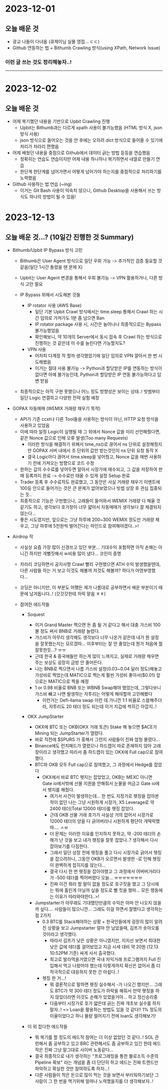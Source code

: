 # 2023-12-01

## 오늘 배운 것
- 광교 나들이 다녀옴 (큐제이님 실물 영접... ㄷㄷ)
- Github 연동하는 법 + Bithumb Crawling 방식(using XPath, Network Issue)

### 이런 글 쓰는 것도 정리해놓자..!

------


# 2023-12-02

## 오늘 배운 것
- 어제 복기했던 내용을 기반으로 Upbit Crawling 진행
    - Upbit는 Bithumb과는 다르게 xpath 사용이 불가능했음 (HTML 방식 X, json 방식 사용)
    - json 방식으로 들어오는 것을 안 후에는 오히려 dict 방식으로 들어올 수 있기에 처리가 차라리 편했음
- 어제 배웠던 내용을 중점으로 Github에서 데이터 긁는 방법 등등을 연습했음
    - 정확히는 연습도 연습이지만 어제 내용 하나하나 복기하면서 내껄로 만들기 연습
    - 한단계 한단계를 넘어가면서 어떻게 넘어가야 하는지를 중점적으로 처리하기를 노력했음
- Github 사용하는 법 연습 (~ing)
    - 이거는 Git Bash 사용이 익숙치 않으니, Github Desktop을 사용해서 쓰는 방식도 하나의 방법이 될 수 있음!
    

# 2023-12-13

## 오늘 배운 것...? (10일간 진행한 것 Summary)
- Bithumb/Upbit IP Bypass 방식 고민
    - Bithumb은 User Agent 방식으로 일단 우회 가능 -> 추가적인 검증 필요할 것 같음(일단 1시간 돌렸을 땐 문제 X)
    - Upbit는 User Agent 변경을 통해서 우회 불가능 -> VPN 활용하거나, 다른 방식 고안 필요

    - IP Bypass 위해서 시도해본 것들
        - IP rotator 사용 (AWS Base)
            - 일단 기본 Upbit Crawl 방식에서는 time.sleep 통해서 Crawl 하는 시간 임의로 가져가도 1분 좀 넘으면 Ban
            - IP rotator package 사용 시, 시간은 늘어나나 최종적으로는 Bypass 불가능했었음
            - 확인해보니, 약 10개의 Server에서 동시 접속 후 Crawl 하는 방식으로 진행하는 것 같은데 이 수를 늘린다면 가능할지도?
        - VPN 사용
            - 어차피 다계정 작 할까 생각했었기에 일단 임의로 VPN 깔아서 한 번 시도해봤음
            - 이거는 절대 사용 불가능 -> Python과 할당받은 IP를 연동하는 방식이 없다면 아예 불가능인데, Python과 할당받은 IP 연동 불가능하다고 답변 받음
    - 최종적으로는 아직 구현 못했으나 어느 정도 방향성은 보이는 상태..! 빗썸부터 일단 Logic 연결하고 다양한 전략 실험 예정

- GOPAX 자동매매 (WEMIX 거래량 채우기 목적)
    - API가 기존 ccxt나 다른 Tool들을 사용하는 방식이 아닌, HTTP 요청 방식을 사용하고 있었음
    - 이에 따라 일정 Logic이 실행될 때 그 위에서 Nonce 값을 미리 선언해줬다면, 같은 Nonce 값으로 인해 오류 발생(Too many Requests)
        - 이러한 방식을 해결하기 위해서 time_ns()로 끊어서 ns 단위로 설정해줬지만 GOPAX 서버 내에서 초 단위의 값만 받는것인지 ns 단위 요청 동작 X
        - 결국 Logic마다 끊어서 time.sleep을 넣어줬고, Nonce 값을 매번 사용하기 전에 가져오는 방향으로 코드 수정
    - 원하는 값의 수수료를 넣어두면 알아서 시장가에 매수되고, 그 값을 저장하여 판매 등록까지 완료 -> 수수료만 태울 수 있게 설정 Setup 완료
    - Trader 등록 후 수수료작도 완료했고, 그 동안은 사실 거래량 채우기 이벤트에 100등 안으로 들어가는 것은 큰 문제가 없어보였으나 빗썸 상장 후 관심 집중되는 듯..
    - 최종적으로 기능은 구현했으나, 고래들이 들어와서 WEMIX 거래량 다 채울 것 같기도 하고, 생각보다 호가창이 너무 얇아서 자동매매가 생각보다 잘 체결되지 않는다...
    - 좋은 시도였지만, 앞으로는 그냥 하루에 200~300 WEMIX 정도만 거래량 채우고, 그냥 하루에 5천원씩 벌어간다는 마인드로 참여해야겠다..>!

- Airdrop 작
    - 사실상 요즘 가장 많이 신경쓰고 있던 부분... 기대수익 포함하면 아직 손해는 아니긴 하지만 개뻘짓해서 ㅄ비용 많이 냈다... 코린이 증명
    - 차라리 코딩하면서 공지사항 Crawl 빨리 구현했으면 ATH 수익 발생했을텐데, 다른 사람들 하는 거 보고 이것도 해볼까 저것도 해볼까? 하다가 어영부영했다...
    - 코딩은 아니지만, 이 부분도 어쨌든 제가 나름대로 공부하면서 배운 부분이기 때문에 남겨둡니다..! (갓갓갓한테 허락 맡음 ㅎㅎ)

    - 참여한 에드작들
        - Soquest
            - 이거 Grand Master 찍으면 돈 좀 될 거 같다고 해서 대충 가스비 100불 정도 써서 BNB로 거래량 늘렸다.
            - 가스비가 아무리 생각해도 생각보다 너무 나온거 같은데 내가 뭔 설정을 잘못했는지는 모르겠따... 이후부터는 잘 안 줄었는데 뭔가 처음에 뭘 잘못한듯...? ㅠㅠ
            - 근데 한국 & 중국애들만 하는게 많이 느껴지고, 실제로 거래량 채우면 주는 보상도 굉장히 금방 안 줄어든다.
            - 나는 BNB로 찍으면서 나름 가스비 설정(0.03~0.04 달러 정도)해놓고 가성비로 찍었는데 MATIC으로 찍는게 훨씬 가성비 좋아서($0.01) 앞으로는 MATIC으로 찍을 예정
            - 1 or 0.98 비율로 BNB 또는 WBNB Swap해야 했었는데, 그렇다보니 가스비 뺴고 나면 발생하는 자투리는 어떻게 해야할까 고민해봤다
                - 이런거는 Defi-llama swap 이런 데 가니깐 1:1 비율로 스왑해주더라, 자투리도 20 테더 정도 되는데 이거 지갑에 썩히긴 아깝지..!
        
        - OKX JumpStarter
            - OKX에 BTC 또는 OKB(OKX 거래 토큰) Stake 해 놓으면 $ACE가 Mining 되는 JumpStarter가 열렸다.
            - 바로 직전에 $SPURS 가 흥해서 그런지 사람들이 진짜 엄청 몰렸다...
            - Binance에도 런치패드가 열렸으나 하드캡이 따로 존재하지 않아 고래 장이라고 생각했고 따라서 좀 하드캡이 있는 OKX에 Full cap으로 참여했다.
            - BTC와 OKB 모두 Full cap으로 참여했고, 그 과정에서 Hedge를 잡았다
                - OKX에서 바로 BTC 헷지는 잡았었고, OKB는 MEXC 아니면 Gate io에서밖에 선물 지원을 안해줘서 눈물을 머금고 Gate io에서 헷지를 해줬다.
                    - 여기서 사건이 발생하는데... 한 번도 지정가로 헷징을 잡아본 적이 없던 나는 그냥 시원하게 시장가, X5 Leverage로 약 2400 테더(Total 12000 테더)를 헷징 잡았다.
                    - 근데 OKB 선물 거래 호가가 사실상 거의 없어서 시장가로 12000 테더의 양을 다 긁어버리니 시원하게 평단이 개떡락했따.... ㅅㅂ
                    - 더 문제는 이러한 이유를 인지하지 못하고, 약 -200 테더의 손해가 난 것을 보고 내가 헷징을 잘못 잡았나..? 생각해서 다시 잡아보기를 다짐한다.
                    - 그래서 일단 상장 전에 헷징을 풀고 다시 시장가로 긁어서 헷징을 잡으려하니, 그동안 OKB가 오르면서 발생한 -로 인해 헷징이 완벽하게 잡히지를 않는다...
                    - 결국 다시 한 번 헷징을 잡아야했고 그 과정에서 어버버거리다가 -500 테더를 찍어버렸다 오늘... ㅠㅠㅠㅠㅠㅠㅠ
                    - 진짜 이건 뭐라 할 말이 없을 정도로 호구짓을 했고 그 당시에는 뭐에 홀린게 아닐까 싶을 정도로 뻘 짓을 했따... 모든 행동에는 이유가 따라와야한다..>!
            - Jumpstarter가 아무래도 기대했던만큼의 수익은 아마 안 나오지 않을까 싶다.... 사람들이 많으니깐... 그래도 이걸 하면서 잘했다고 생각하는 점 2가지
                - 0.3 BTC를 Stack해야하는 상황 + 한국인들에게 굉장히 많이 알려진 상황을 보고 Jumpstarter 얼마 안 남았을때, 김프가 솟아오를 것이라고 생각했다.
                    - 따라서 김프가 낮은 상황은 아니였지만, 지지선 보면서 최대한 낮은 값에 테더를 걸어놨었고 지금 시세 대비 약 20원 (12.13 10:52PM 기준) 싸게 사서 출국했다.
                    - 최고로 발라먹을거였으면 국내 차익거래 프로그램까지 Full 진입해서 먹고 나왔어야 했는데 이렇게까지 확신은 없어서 좀 더 적극적으로 대응하지 못한 건 아쉽다..!
                - 헷징 한 거...!
                    - 뭐 결론적으로 말하면 헷징 실수해서 -가 나오긴 했지만... 그래도 BTC가 약 300 테더 정도가 하락을 해줘서 만약 헷징을 하지 않았더라면 이것도 손해가 있었을거야... 하고 정신승리중
                    - 다음부터 시장가로 호가 얇은데 긁는 진짜 개초보 실수를 하지말자..! => Loan을 활용하는 방법도 있을 것 같다!! 1% 정도의 이율이었다고 하니 물량 떨어지기 전에 loan도 생각해보기!
            
        - 이 외 잡다한 에드작들
            - 뭐 복기를 할 정도의 에드작 참여는 더 이상 없었던 것 같다..! SOL 관련해서 좀 공부하고 있고 BRC 관련해서도 좀 공부하고 있긴 한데 에드작은 진짜 그냥 말그대로 사이버 노동같다...
            - 결국 최종적으로 내가 생각하는 "프로그래밍을 통한 불로소득 수준의 Pipeline 확보" 라는 개념을 좀 더 단단히 하고 에드는 진짜 트렌드만 파악하고 확실한 것만 참여하도록 하자...!
            - 다른 사람들이 적은 돈으로 많이 먹는 것을 보면서 부러워하기보단 그 사람이 그 한 번을 먹기위해 얼마나 노력했을지를 더 생각해보자..!